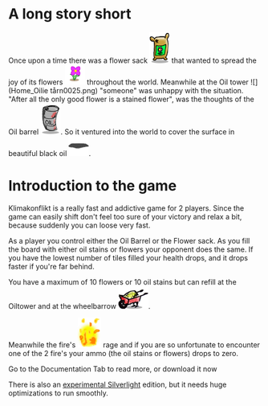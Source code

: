 # A long story short

Once upon a time there was a flower sack ![](Home_Flowersack1.png) that wanted to spread the joy of its flowers ![](Home_Blomst0030.png) throughout the world. 
Meanwhile at the Oil tower ![](Home_Oilie tårn0025.png) "someone" was unhappy with the situation. "After all the only good flower is a stained flower", was the thoughts of the Oil barrel ![](Home_OilBarrel001.png). 
So it ventured into the world to cover the surface in beautiful black oil ![](Home_ThePatch0030.png).

# Introduction to the game
Klimakonflikt is a really fast and addictive game for 2 players. Since the game can easily shift don't feel too sure of your victory and relax a bit, because suddenly you can loose very fast.

As a player you control either the Oil Barrel or the Flower sack. As you fill the board with either oil stains or flowers your opponent does the same. If you have the lowest number of tiles filled your health drops, and it drops faster if you're far behind.

You have a maximum of 10 flowers or 10 oil stains but can refill at the Oiltower and at the wheelbarrow ![](Home_WheelBarrel.png).

Meanwhile the fire's ![](Home_ild0004.png) rage and if you are so unfortunate to encounter one of the 2 fire's your ammo (the oil stains or flowers) drops to zero.

Go to the Documentation Tab to read more, or download it now

There is also an [experimental Silverlight](experimental) edition, but it needs huge optimizations to run smoothly.